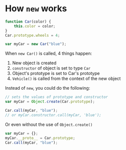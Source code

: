 # How `new` works

```js
function Car(color) {
    this.color = color;
}
Car.prototype.wheels = 4;

var myCar = new Car("blue");
```

When `new Car()` is called, 4 things happen:

1. New object is created
2. `constructor` of object is set to type `Car`
3. Object's prototype is set to Car's prototype
4. `Vehicle()` is called from the context of the new object

Instead of `new`, you could do the following:

```js
// sets the values of prototype and constructor
var myCar = Object.create(Car.prototype);

Car.call(myCar, "blue");
// or myCar.constructor.call(myCar, 'blue');
```

Or even without the use of `Object.create()`

```js
var myCar = {};
myCar.__proto__ = Car.prototype;
Car.call(myCar, "blue");
```
